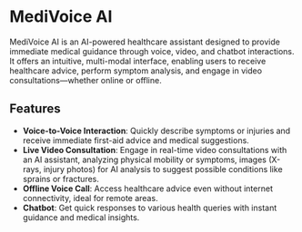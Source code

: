 # MediVoice AI

MediVoice AI is an AI-powered healthcare assistant designed to provide immediate medical guidance through voice, video, and chatbot interactions. It offers an intuitive, multi-modal interface, enabling users to receive healthcare advice, perform symptom analysis, and engage in video consultations—whether online or offline.

## Features

- **Voice-to-Voice Interaction**: Quickly describe symptoms or injuries and receive immediate first-aid advice and medical suggestions.
- **Live Video Consultation**: Engage in real-time video consultations with an AI assistant, analyzing physical mobility or symptoms, images (X-rays, injury photos) for AI analysis to suggest possible conditions like sprains or fractures.
- **Offline Voice Call**: Access healthcare advice even without internet connectivity, ideal for remote areas.
- **Chatbot**: Get quick responses to various health queries with instant guidance and medical insights.
